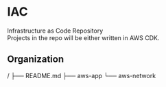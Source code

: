 # IAC

Infrastructure as Code Repository  
Projects in the repo will be either written in AWS CDK.

## Organization

/
├── README.md
├── aws-app
└── aws-network
